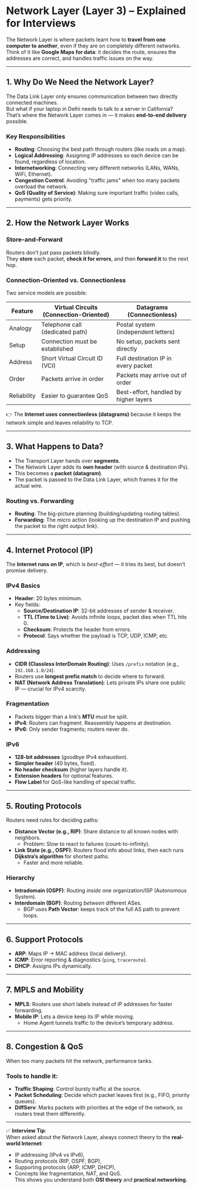 # Network Layer (Layer 3) – Explained for Interviews

The Network Layer is where packets learn how to **travel from one computer to another**, even if they are on completely different networks.  
Think of it like **Google Maps for data**: it decides the route, ensures the addresses are correct, and handles traffic issues on the way.

---

## 1. Why Do We Need the Network Layer?

The Data Link Layer only ensures communication between two directly connected machines.  
But what if your laptop in Delhi needs to talk to a server in California?  
That’s where the Network Layer comes in — it makes **end-to-end delivery** possible.

### Key Responsibilities
- **Routing**: Choosing the best path through routers (like roads on a map).
- **Logical Addressing**: Assigning IP addresses so each device can be found, regardless of location.
- **Internetworking**: Connecting very different networks (LANs, WANs, WiFi, Ethernet).
- **Congestion Control**: Avoiding "traffic jams" when too many packets overload the network.
- **QoS (Quality of Service)**: Making sure important traffic (video calls, payments) gets priority.

---

## 2. How the Network Layer Works

### Store-and-Forward
Routers don’t just pass packets blindly.  
They **store** each packet, **check it for errors**, and then **forward it** to the next hop.

### Connection-Oriented vs. Connectionless
Two service models are possible:

| Feature | Virtual Circuits (Connection-Oriented) | Datagrams (Connectionless) |
|---------|-----------------------------------------|-----------------------------|
| Analogy | Telephone call (dedicated path) | Postal system (independent letters) |
| Setup   | Connection must be established | No setup, packets sent directly |
| Address | Short Virtual Circuit ID (VCI) | Full destination IP in every packet |
| Order   | Packets arrive in order | Packets may arrive out of order |
| Reliability | Easier to guarantee QoS | Best-effort, handled by higher layers |

👉 The **Internet uses connectionless (datagrams)** because it keeps the network simple and leaves reliability to TCP.

---

## 3. What Happens to Data?

- The Transport Layer hands over **segments**.  
- The Network Layer adds its **own header** (with source & destination IPs).  
- This becomes a **packet (datagram)**.  
- The packet is passed to the Data Link Layer, which frames it for the actual wire.

### Routing vs. Forwarding
- **Routing**: The big-picture planning (building/updating routing tables).  
- **Forwarding**: The micro action (looking up the destination IP and pushing the packet to the right output link).

---

## 4. Internet Protocol (IP)

The **Internet runs on IP**, which is *best-effort* — it tries its best, but doesn’t promise delivery.

### IPv4 Basics
- **Header**: 20 bytes minimum.
- Key fields:
  - **Source/Destination IP**: 32-bit addresses of sender & receiver.
  - **TTL (Time to Live)**: Avoids infinite loops, packet dies when TTL hits 0.
  - **Checksum**: Protects the header from errors.
  - **Protocol**: Says whether the payload is TCP, UDP, ICMP, etc.

### Addressing
- **CIDR (Classless InterDomain Routing)**: Uses `/prefix` notation (e.g., `192.168.1.0/24`).
- Routers use **longest prefix match** to decide where to forward.
- **NAT (Network Address Translation)**: Lets private IPs share one public IP — crucial for IPv4 scarcity.

### Fragmentation
- Packets bigger than a link’s **MTU** must be split.
- **IPv4**: Routers can fragment. Reassembly happens at destination.
- **IPv6**: Only sender fragments; routers never do.

### IPv6
- **128-bit addresses** (goodbye IPv4 exhaustion).
- **Simpler header** (40 bytes, fixed).
- **No header checksum** (higher layers handle it).
- **Extension headers** for optional features.
- **Flow Label** for QoS-like handling of special traffic.

---

## 5. Routing Protocols

Routers need rules for deciding paths:

- **Distance Vector (e.g., RIP)**: Share distance to all known nodes with neighbors.  
  - Problem: Slow to react to failures (count-to-infinity).
- **Link State (e.g., OSPF)**: Routers flood info about links, then each runs **Dijkstra’s algorithm** for shortest paths.  
  - Faster and more reliable.

### Hierarchy
- **Intradomain (OSPF)**: Routing *inside* one organization/ISP (Autonomous System).
- **Interdomain (BGP)**: Routing *between* different ASes.  
  - BGP uses **Path Vector**: keeps track of the full AS path to prevent loops.

---

## 6. Support Protocols

- **ARP**: Maps IP → MAC address (local delivery).
- **ICMP**: Error reporting & diagnostics (`ping`, `traceroute`).
- **DHCP**: Assigns IPs dynamically.

---

## 7. MPLS and Mobility

- **MPLS**: Routers use short labels instead of IP addresses for faster forwarding.  
- **Mobile IP**: Lets a device keep its IP while moving.  
  - Home Agent tunnels traffic to the device’s temporary address.

---

## 8. Congestion & QoS

When too many packets hit the network, performance tanks.

### Tools to handle it:
- **Traffic Shaping**: Control bursty traffic at the source.
- **Packet Scheduling**: Decide which packet leaves first (e.g., FIFO, priority queues).
- **DiffServ**: Marks packets with priorities at the edge of the network, so routers treat them differently.

---

✅ **Interview Tip**:  
When asked about the Network Layer, always connect theory to the **real-world Internet**:  
- IP addressing (IPv4 vs IPv6),  
- Routing protocols (RIP, OSPF, BGP),  
- Supporting protocols (ARP, ICMP, DHCP),  
- Concepts like fragmentation, NAT, and QoS.  
This shows you understand both **OSI theory** and **practical networking**.
